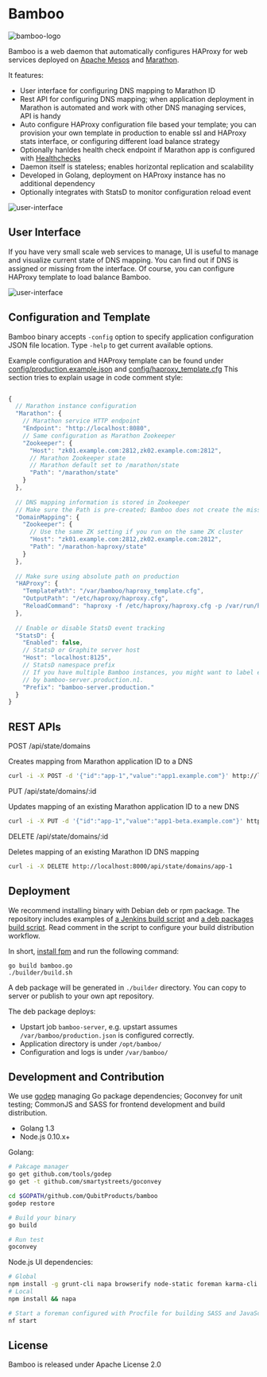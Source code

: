# Bamboo 

![bamboo-logo](https://cloud.githubusercontent.com/assets/37033/4110258/a8cc58bc-31ef-11e4-87c9-dd20bd2468c2.png)

Bamboo is a web daemon that automatically configures
HAProxy for web services deployed on [Apache Mesos](http://mesos.apache.org) and [Marathon](https://mesosphere.github.io/marathon/).

It features:

* User interface for configuring DNS mapping to Marathon ID
* Rest API for configuring DNS mapping; when application deployment in Marathon is automated and work with other DNS managing services, API is handy
* Auto configure HAProxy configuration file based your template; you can provision your own template in production to enable ssl and HAProxy stats interface, or configuring different load balance strategy
* Optionally hanldes health check endpoint if Marathon app is configured with [Healthchecks](https://mesosphere.github.io/marathon/docs/health-checks.html)
* Daemon itself is stateless; enables horizontal replication and scalability
* Developed in Golang, deployment on HAProxy instance has no additional dependency
* Optionally integrates with StatsD to monitor configuration reload event  

![user-interface](https://cloud.githubusercontent.com/assets/37033/4110199/a6226b8e-31ee-11e4-9734-68e0da00767c.png)

## User Interface

If you have very small scale web services to manage, UI is useful to manage and visualize current state of DNS mapping.
You can find out if DNS is assigned or missing from the interface. Of course, you can configure HAProxy template to load balance Bamboo. 

![user-interface](https://cloud.githubusercontent.com/assets/37033/4109769/318f2ad2-31e9-11e4-8f5f-b6a3368412b9.png)

## Configuration and Template

Bamboo binary accepts `-config` option to specify application configuration JSON file location. Type `-help` to get current available options.

Example configuration and HAProxy template can be found under [config/production.example.json](config/production.example.json) and  [config/haproxy_template.cfg](config/haproxy_template.cfg)
This section tries to explain usage in code comment style:

```JavaScript

{
  // Marathon instance configuration
  "Marathon": {
    // Marathon service HTTP endpoint
    "Endpoint": "http://localhost:8080",
    // Same configuration as Marathon Zookeeper
    "Zookeeper": {
      "Host": "zk01.example.com:2812,zk02.example.com:2812",
      // Marathon Zookeeper state  
      // Marathon default set to /marathon/state
      "Path": "/marathon/state"
    }
  },
   
  // DNS mapping information is stored in Zookeeper
  // Make sure the Path is pre-created; Bamboo does not create the missing Path.
  "DomainMapping": {
    "Zookeeper": {
      // Use the same ZK setting if you run on the same ZK cluster
      "Host": "zk01.example.com:2812,zk02.example.com:2812",
      "Path": "/marathon-haproxy/state"
    }
  },
  
  // Make sure using absolute path on production
  "HAProxy": {
    "TemplatePath": "/var/bamboo/haproxy_template.cfg",
    "OutputPath": "/etc/haproxy/haproxy.cfg",
    "ReloadCommand": "haproxy -f /etc/haproxy/haproxy.cfg -p /var/run/haproxy.pid -sf $(cat /var/run/haproxy.pid)"
  },
  
  // Enable or disable StatsD event tracking
  "StatsD": {
    "Enabled": false,
    // StatsD or Graphite server host
    "Host": "localhost:8125",
    // StatsD namespace prefix
    // If you have multiple Bamboo instances, you might want to label each node
    // by bamboo-server.production.n1.
    "Prefix": "bamboo-server.production."
  }
}
```


## REST APIs

POST /api/state/domains

Creates mapping from Marathon application ID to a DNS

```bash
curl -i -X POST -d '{"id":"app-1","value":"app1.example.com"}' http://localhost:8000/api/state/domains
```


PUT /api/state/domains/:id

Updates mapping of an existing Marathon application ID to a new DNS

```bash
curl -i -X PUT -d '{"id":"app-1","value":"app1-beta.example.com"}' http://localhost:8000/api/state/domains/app-1
```


DELETE /api/state/domains/:id

Deletes mapping of an existing Marathon ID DNS mapping

```bash
curl -i -X DELETE http://localhost:8000/api/state/domains/app-1
```

## Deployment

We recommend installing binary with Debian deb or rpm package. 
The repository includes examples of [a Jenkins build script](https://github.com/QubitProducts/bamboo/blob/master/builder/ci-jenkins.sh)
and [a deb packages build script](https://github.com/QubitProducts/bamboo/blob/master/builder/build.sh).
Read comment in the script to configure your build distribution workflow.

In short, [install fpm](https://github.com/jordansissel/fpm) and run the following command:

```
go build bamboo.go
./builder/build.sh
```

A deb package will be generated in `./builder` directory. You can copy to server or publish to your own apt repository.

The deb package deploys:

* Upstart job `bamboo-server`, e.g. upstart assumes `/var/bamboo/production.json` is configured correctly.
* Application directory is under `/opt/bamboo/`
* Configuration and logs is under `/var/bamboo/`


## Development and Contribution

We use [godep](https://github.com/tools/godep) managing Go package dependencies; Goconvey for unit testing; CommonJS and SASS for frontend development and build distribution.
 
* Golang 1.3
* Node.js 0.10.x+

Golang:

```bash
# Pakcage manager
go get github.com/tools/godep
go get -t github.com/smartystreets/goconvey

cd $GOPATH/github.com/QubitProducts/bamboo
godep restore

# Build your binary
go build

# Run test
goconvey
```

Node.js UI dependencies:

```bash
# Global 
npm install -g grunt-cli napa browserify node-static foreman karma-cli
# Local
npm install && napa

# Start a foreman configured with Procfile for building SASS and JavaScript 
nf start
```



## License

Bamboo is released under Apache License 2.0
